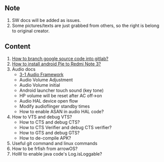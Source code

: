 Note
-------------------------------------
1.  SW docs will be added as issues.
2.  Some pictures/texts are just grabbed from others, so the right is belong to original creator.

Content
-------------------------------------
1.  [How to branch google source code into gitlab?](https://gitlab.com/kueihua/docs/blob/master/system/How_to_branch_google_source_code_into_gitlab.md)
2.  [How to install android Pie to Redmi Note 3?](https://gitlab.com/kueihua/docs/issues/2)
3.  Audio docs
    * [3-1 Audio Framework](https://gitlab.com/kueihua/docs/blob/master/audio/3-1%20Audio%20Framework.md)
    * Audio Volume Adjustment
    * Audio Volume initial
    * Android launcher touch sound (key tone)
    * HP volume will be reset after AC off->on
    * Audio HAL device open flow
    * Modify audioflinger standby times
    * How to enable ASAN in audio HAL code?
4.  How to VTS and debug VTS?
    * How to CTS and debug CTS?
    * How to CTS Verifier and debug CTS verifier?
    * How to GTS and debug GTS?
    * How to de-compile APK?
5.  Useful git command and linux commands
6.  How to be frfish from arrowOS?
7.  HoW to enable java code's Log.isLoggable?